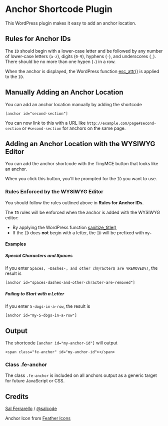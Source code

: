 # Anchor Shortcode Plugin

This WordPress plugin makes it easy to add an anchor location.

## Rules for Anchor IDs

The `ID` should begin with a lower-case letter and be followed by any number of
lower-case letters (`a-z`), digits (`0-9`), hyphens (`-`), and underscores (`_`).
There should be no more than one hypen (`-`) in a row.

When the anchor is displayed, the WordPress function [esc_attr()](https://developer.wordpress.org/reference/functions/esc_attr/) is applied to the `ID`.

## Manually Adding an Anchor Location

You can add an anchor location manually by adding the shortcode

```
[anchor id="second-section"]
```

You can now link to this with a URL like `http://example.com/page#second-section`
or `#second-section` for anchors on the same page.

## Adding an Anchor Location with the WYSIWYG Editor

You can add the anchor shortcode with the TinyMCE button that looks like an anchor.

When you click this button, you'll be prompted for the `ID` you want to use.

### Rules Enforced by the WYSIWYG Editor

You should follow the rules outlined above in __Rules for Anchor IDs__.

The `ID` rules will be enforced when the anchor is added with the WYSIWYG editor:

- By applying the WordPress function [sanitize_title()](https://codex.wordpress.org/Function_Reference/sanitize_title)
- If the `ID` does __not__ begin with a letter, the `ID` will be prefixed with `my-`

#### Examples

##### Special Characters and Spaces

If you enter `Spaces, -Dashes-, and other ch@racter$ are %REMOVED%!`, the result is

```
[anchor id="spaces-dashes-and-other-chracter-are-removed"]
```

##### Failing to Start with a Letter

If you enter `5-dogs-in-a-row`, the result is

```
[anchor id="my-5-dogs-in-a-row"]
```

## Output

The shortcode `[anchor id="my-anchor-id"]` will output

```
<span class="fe-anchor" id="my-anchor-id"></span>
```

### Class .fe-anchor

The class `.fe-anchor` is included on all anchors output as a generic target
for future JavaScript or CSS.

## Credits

[Sal Ferrarello](https://salferrarello.com) / [@salcode](https://twitter.com/salcode)

Anchor Icon from [Feather Icons](https://feathericons.com/)
